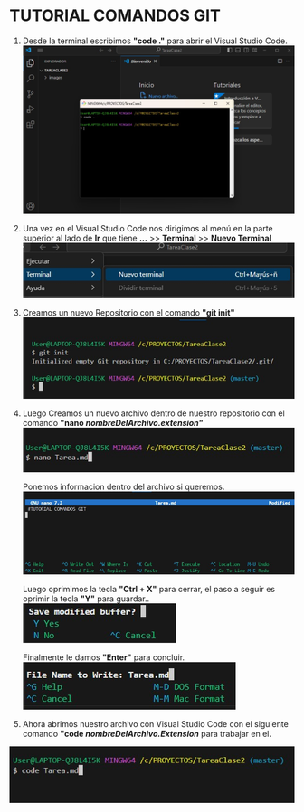  # TUTORIAL COMANDOS GIT #

1. Desde la terminal escribimos **"code ."** para abrir el Visual Studio Code.
![](./images/paso1.jpg)

2. Una vez en el Visual Studio Code nos dirigimos al menú en la parte superior al lado de **Ir** que tiene **...** >> **Terminal** >> **Nuevo Terminal**
![](./images/paso2.jpg)

3. Creamos un nuevo Repositorio con el comando **"git init"**
![](./images/paso3.jpg)

4. Luego Creamos un nuevo archivo dentro de     nuestro repositorio con el comando **"nano ___nombreDelArchivo.extension"___**
![](./images/paso4.jpg)

    Ponemos informacion dentro del archivo si queremos.
![](./images/paso5.jpg)

    Luego oprimimos la tecla **"Ctrl + X"** para cerrar, el paso a seguir es oprimir la tecla **"Y"** para guardar..
![](./images/paso7.jpg)

    Finalmente le damos **"Enter"** para concluir.
![](./images/paso8.jpg)

5. Ahora abrimos nuestro archivo con Visual Studio Code con el siguiente comando **"code ___nombreDelArchivo.Extension___**  para trabajar en el.

![](./images/paso98.jpg)